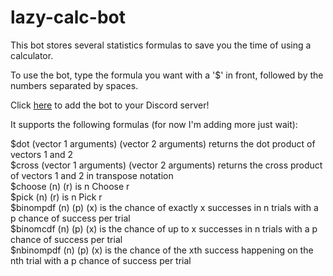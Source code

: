 # lazy-calc-bot

This bot stores several statistics formulas to save you the time of using a calculator. 

To use the bot, type the formula you want with a '$' in front, followed by the numbers separated by spaces.

Click [here](https://discord.com/api/oauth2/authorize?client_id=932125234608373880&permissions=309237718016&scope=bot) to add the bot to your Discord server!

It supports the following formulas (for now I'm adding more just wait):

$dot (vector 1 arguments) (vector 2 arguments) returns the dot product of vectors 1 and 2\
$cross (vector 1 arguments) (vector 2 arguments) returns the cross product of vectors 1 and 2 in transpose notation\
$choose (n) (r) is n Choose r\
$pick (n) (r) is n Pick r\
$binompdf (n) (p) (x) is the chance of exactly x successes in n trials with a p chance of success per trial\
$binomcdf (n) (p) (x) is the chance of up to x successes in n trials with a p chance of success per trial\
$nbinompdf (n) (p) (x) is the chance of the xth success happening on the nth trial with a p chance of success per trial

